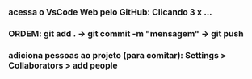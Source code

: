 ### acessa o VsCode Web pelo GitHub: Clicando 3 x ... 

### ORDEM: git add . -> git commit -m "mensagem" -> git push <origem> <branch>

### adiciona pessoas ao projeto (para comitar): Settings > Collaborators > add people 
